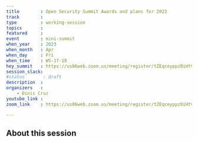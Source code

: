 ```yaml
---
title        : Open Security Summit Awards and plans for 2023 
track        :
type         : working-session
topics       :
featured     :
event        : mini-summit
when_year    : 2023
when_month   : Apr
when_day     : Fri
when_time    : WS-17-18
hey_summit   : https://us06web.zoom.us/meeting/register/tZEqceyppz0iHtVjbSSPucxm0RgbSKJrr6a8
session_slack:
#status       : draft
description  :
organizers   :
    - Dinis Cruz 
youtube_link :
zoom_link    : https://us06web.zoom.us/meeting/register/tZEqceyppz0iHtVjbSSPucxm0RgbSKJrr6a8

---
```


## About this session
